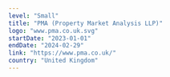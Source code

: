 ```yaml
---
level: "Small"
title: "PMA (Property Market Analysis LLP)"
logo: "www.pma.co.uk.svg"
startDate: "2023-01-01"
endDate: "2024-02-29"
link: "https://www.pma.co.uk/"
country: "United Kingdom"
---
```

